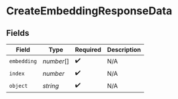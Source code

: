 # CreateEmbeddingResponseData


## Fields

| Field              | Type               | Required           | Description        |
| ------------------ | ------------------ | ------------------ | ------------------ |
| `embedding`        | *number*[]         | :heavy_check_mark: | N/A                |
| `index`            | *number*           | :heavy_check_mark: | N/A                |
| `object`           | *string*           | :heavy_check_mark: | N/A                |